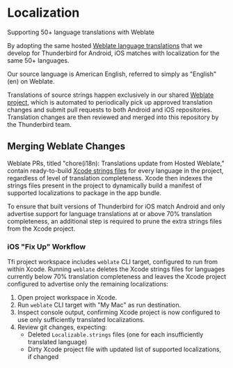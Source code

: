 # Localization

Supporting 50+ language translations with Weblate

By adopting the same hosted [Weblate language translations]((https://hosted.weblate.org/projects/tb-android/)) that we develop for Thunderbird for Android, iOS matches with localization for the same 50+ languages.

Our source language is American English, referred to simply as "English" (en) on Weblate.

Translations of source strings happen exclusively in our shared [Weblate project](https://hosted.weblate.org/projects/tb-android/), which is automated to periodically pick up approved translation changes and submit pull requests to both Android and iOS repositories. Translation changes are then reviewed and merged into this repository by the Thunderbird team.

## Merging Weblate Changes

Weblate PRs, titled "chore(i18n): Translations update from Hosted Weblate," contain ready-to-build [Xcode strings files](https://docs.weblate.org/en/latest/formats/apple.html) for every language in the project, regardless of level of translation completeness. Xcode then indexes the strings files present in the project to dynamically build a manifest of supported localizations to package in the app bundle.

To ensure that built versions of Thunderbird for iOS match Android and only advertise support for language translations at or above 70% translation completeness, an additional step is required to prune the extra strings files from the Xcode project.

### iOS "Fix Up" Workflow

Tfi project workspace includes `weblate` CLI target, configured to run from within Xcode. Running `weblate` deletes the Xcode strings files for languages currently below 70% translation completeness and leaves the Xcode project configured to advertise only the remaining localizations:

1. Open project workspace in Xcode.
2. Run `weblate` CLI target with "My Mac" as run destination.
3. Inspect console output, confirming Xcode project is now configured to use only sufficiently translated localizations.
4. Review git changes, expecting:
    * Deleted `Localizable.strings` files (one for each insufficiently translated language)
    * Dirty Xcode project file with updated list of supported localizations, if changed
